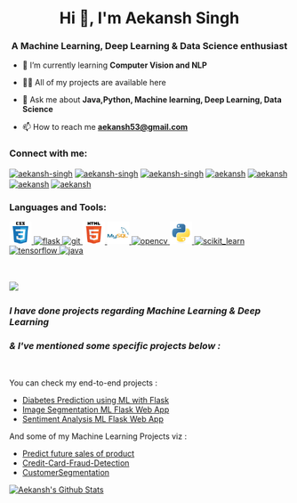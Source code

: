 <h1 align="center">Hi 👋, I'm Aekansh Singh</h1>
<h3 align="center">A Machine Learning, Deep Learning & Data Science enthusiast</h3>


- 🌱 I’m currently learning **Computer Vision and NLP**

- 👨‍💻 All of my projects are available here

- 💬 Ask me about **Java,Python, Machine learning, Deep Learning, Data Science**

- 📫 How to reach me **aekansh53@gmail.com**

<h3 align="left">Connect with me:</h3>
<p align="left">
<a href="https://www.linkedin.com/in/aekansh-singh/" target="blank"><img align="center" src="https://cdn.jsdelivr.net/npm/simple-icons@3.0.1/icons/linkedin.svg" alt="aekansh-singh" height="30" width="40" /></a>
<a href="https://www.kaggle.com/aekanshsingh" target="blank"><img align="center" src="https://cdn.jsdelivr.net/npm/simple-icons@3.0.1/icons/kaggle.svg" alt="aekansh-singh" height="30" width="40" /></a>
<a href="https://www.facebook.com/profile.php?id=100009469935585" target="blank"><img align="center" src="https://cdn.jsdelivr.net/npm/simple-icons@3.0.1/icons/facebook.svg" alt="aekansh-singh" height="30" width="40" /></a>
<a href="https://www.instagram.com/__aekansh___/" target="blank"><img align="center" src="https://cdn.jsdelivr.net/npm/simple-icons@3.0.1/icons/instagram.svg" alt="aekansh" height="30" width="40" /></a>
<a href="https://www.hackerrank.com/aekansh53" target="blank"><img align="center" src="https://cdn.jsdelivr.net/npm/simple-icons@3.0.1/icons/hackerrank.svg" alt="aekansh" height="30" width="40" /></a>
<a href="https://www.codechef.com/users/aek123" target="blank"><img align="center" src="https://cdn.jsdelivr.net/npm/simple-icons@3.0.1/icons/codechef.svg" alt="aekansh" height="30" width="40" /></a>
<a href="https://leetcode.com/Aekansh_07/" target="blank"><img align="center" src="https://cdn.jsdelivr.net/npm/simple-icons@3.0.1/icons/leetcode.svg" alt="aekansh" height="30" width="40" /></a>
</p>

<h3 align="left">Languages and Tools:</h3>
<p align="left"> 
  <a href="https://www.w3schools.com/css/" target="_blank"> <img src="https://raw.githubusercontent.com/devicons/devicon/master/icons/css3/css3-original-wordmark.svg" alt="css3" width="40" height="40"/> </a> 
<a href="https://flask.palletsprojects.com/" target="_blank"> <img src="https://www.vectorlogo.zone/logos/pocoo_flask/pocoo_flask-icon.svg" alt="flask" width="40" height="40"/> </a> 
<a href="https://git-scm.com/" target="_blank"> <img src="https://www.vectorlogo.zone/logos/git-scm/git-scm-icon.svg" alt="git" width="40" height="40"/> </a>
<a href="https://www.w3.org/html/" target="_blank"> <img src="https://raw.githubusercontent.com/devicons/devicon/master/icons/html5/html5-original-wordmark.svg" alt="html5" width="40" height="40"/> </a>
<a href="https://www.mysql.com/" target="_blank"> <img src="https://raw.githubusercontent.com/devicons/devicon/master/icons/mysql/mysql-original-wordmark.svg" alt="mysql" width="40" height="40"/> </a>
<a href="https://opencv.org/" target="_blank"> <img src="https://www.vectorlogo.zone/logos/opencv/opencv-icon.svg" alt="opencv" width="40" height="40"/> </a> 
<a href="https://www.python.org" target="_blank"> <img src="https://raw.githubusercontent.com/devicons/devicon/master/icons/python/python-original.svg" alt="python" width="40" height="40"/> </a>
<a href="https://scikit-learn.org/" target="_blank"> <img src="https://upload.wikimedia.org/wikipedia/commons/0/05/Scikit_learn_logo_small.svg" alt="scikit_learn" width="40" height="40"/> </a> 
<a href="https://www.tensorflow.org" target="_blank"> <img src="https://www.vectorlogo.zone/logos/tensorflow/tensorflow-icon.svg" alt="tensorflow" width="40" height="40"/> </a> 
<a href="https://www.java.com/en/" target="_blank"> <img src="https://www.vectorlogo.zone/logos/java/java-icon.svg" alt="java" width="40" height="40"/> </a> 
<!--<a href="https://pandas.pydata.org/" target="_blank"> <img src="https://www.vectorlogo.zone/logos/pandas/pandas-icon.svg" alt="pandas" width="40" height="40"/> </a>--> 
<!--<a href="https://matplotlib.org/" target="_blank"> <img src="https://www.vectorlogo.zone/logos/matplotlib/matplotlib-icon.svg" alt="matplotlib" width="40" height="40"/> </a>--> 
<!--<a href="https://seaborn.pydata.org/" target="_blank"> <img src="https://www.vectorlogo.zone/logos/seaborn/seaborn-icon.svg" alt="seaborn" width="40" height="40"/> </a>--> 
</p>

<br />
<br />
<a href="https://github.com/AekanshSingh">
  <img src="https://github-readme-stats.vercel.app/api/top-langs/?username=AekanshSingh&layout=compact&show_icons=true&theme=buefy" />
</a>

<h3><i> I have done projects regarding Machine Learning & Deep Learning </i></h3>
<h3><i> & I've mentioned some specific projects below : </i></h3> 
<br />

You can check my end-to-end projects : 
* [Diabetes Prediction using ML with Flask](https://github.com/AekanshSingh/Machine-Learning-with-Flask/tree/main/Diabetes%20Prediction%20using%20ML%20with%20Flask) 
* [Image Segmentation ML Flask Web App](https://github.com/AekanshSingh/Machine-Learning-with-Flask/tree/main/Image%20Segmentation)
* [Sentiment Analysis ML Flask Web App](https://github.com/AekanshSingh/Machine-Learning-with-Flask/tree/main/Sentiment%20Analysis)


And some of my Machine Learning Projects viz :

* [Predict future sales of product](https://github.com/AekanshSingh/DataScienceProjects/tree/main/Predict%20future%20sales%20of%20product)
* [Credit-Card-Fraud-Detection](https://github.com/AekanshSingh/DataScienceProjects/tree/main/Beginner/CreditCardFraudDetection)
* [CustomerSegmentation](https://github.com/AekanshSingh/DataScienceProjects/tree/main/CustomerSegmentation)




<!-- ![Aekansh's Github Profile Views](https://komarev.com/ghpvc/?username=ashutosh1919&color=blueviolet)  -->
[![Aekansh's Github Stats](https://github-readme-stats.vercel.app/api?username=aekanshsingh&show_icons=true&count_private=true)](https://github.com/aekanshsingh/github-readme-stats)  
